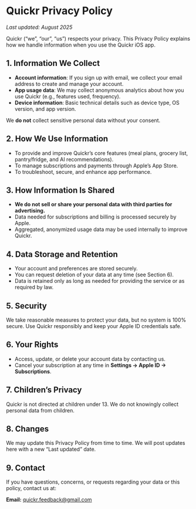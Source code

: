 # Quickr Privacy Policy

_Last updated: August 2025_

Quickr (“we”, “our”, “us”) respects your privacy. This Privacy Policy explains how we handle information when you use the Quickr iOS app.

## 1. Information We Collect
- **Account information**: If you sign up with email, we collect your email address to create and manage your account.
- **App usage data**: We may collect anonymous analytics about how you use Quickr (e.g., features used, frequency).
- **Device information**: Basic technical details such as device type, OS version, and app version.

We **do not** collect sensitive personal data without your consent.

## 2. How We Use Information
- To provide and improve Quickr’s core features (meal plans, grocery list, pantry/fridge, and AI recommendations).
- To manage subscriptions and payments through Apple’s App Store.
- To troubleshoot, secure, and enhance app performance.

## 3. How Information Is Shared
- **We do not sell or share your personal data with third parties for advertising.**
- Data needed for subscriptions and billing is processed securely by Apple.
- Aggregated, anonymized usage data may be used internally to improve Quickr.

## 4. Data Storage and Retention
- Your account and preferences are stored securely.
- You can request deletion of your data at any time (see Section 6).
- Data is retained only as long as needed for providing the service or as required by law.

## 5. Security
We take reasonable measures to protect your data, but no system is 100% secure. Use Quickr responsibly and keep your Apple ID credentials safe.

## 6. Your Rights
- Access, update, or delete your account data by contacting us.
- Cancel your subscription at any time in **Settings → Apple ID → Subscriptions**.

## 7. Children’s Privacy
Quickr is not directed at children under 13. We do not knowingly collect personal data from children.

## 8. Changes
We may update this Privacy Policy from time to time. We will post updates here with a new “Last updated” date.

## 9. Contact
If you have questions, concerns, or requests regarding your data or this policy, contact us at:

**Email:** quickr.feedback@gmail.com
